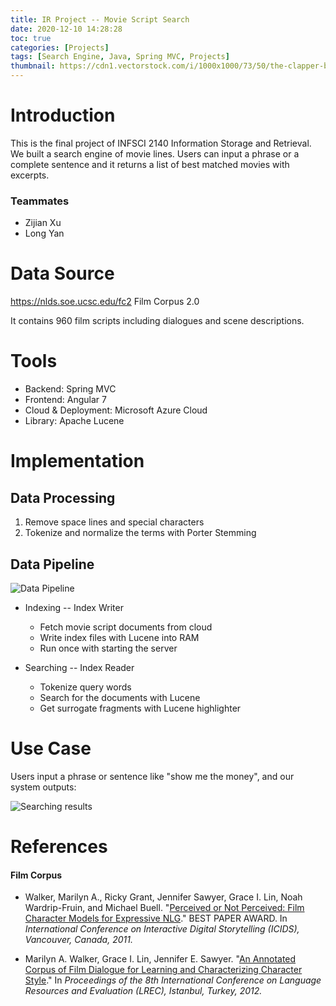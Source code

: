 ```yaml
---
title: IR Project -- Movie Script Search
date: 2020-12-10 14:28:28
toc: true
categories: [Projects]
tags: [Search Engine, Java, Spring MVC, Projects]
thumbnail: https://cdn1.vectorstock.com/i/1000x1000/73/50/the-clapper-board-icon-movie-symbol-flat-vector-5277350.jpg
---
```



# Introduction

This is the final project of INFSCI 2140 Information Storage and Retrieval. We built a search engine of movie lines. Users can input a phrase or a complete sentence and it returns a list of best matched movies with excerpts.

### Teammates

* Zijian Xu
* Long Yan

# Data Source

https://nlds.soe.ucsc.edu/fc2 Film Corpus 2.0 

It contains 960 film scripts including dialogues and scene descriptions.

# Tools

* Backend: Spring MVC
* Frontend: Angular 7
* Cloud & Deployment: Microsoft Azure Cloud
* Library: Apache Lucene

# Implementation

## Data Processing

1. Remove space lines and special characters
2. Tokenize and normalize the terms with Porter Stemming

## Data Pipeline

![Data Pipeline](/images/IRProject/data%20pipeline.png)

* Indexing -- Index Writer
    - Fetch movie script documents from cloud 
    - Write index files with Lucene into RAM
    - Run once with starting the server

* Searching -- Index Reader
    - Tokenize query words
    - Search for the documents with Lucene
    - Get surrogate fragments with Lucene highlighter



# Use Case

Users input a phrase or sentence like "show me the money", and our system outputs:

![Searching results](/images/IRProject/usecase.png)



# References

#### Film Corpus

* Walker, Marilyn A., Ricky Grant, Jennifer Sawyer, Grace I. Lin, Noah Wardrip-Fruin, and Michael Buell. "[Perceived or Not Perceived: Film Character Models for Expressive NLG](http://citeseerx.ist.psu.edu/viewdoc/download?doi=10.1.1.380.9026&rep=rep1&type=pdf)." BEST PAPER AWARD. In *International Conference on Interactive Digital Storytelling (ICIDS), Vancouver, Canada, 2011.*

* Marilyn A. Walker, Grace I. Lin, Jennifer E. Sawyer. "[An Annotated Corpus of Film Dialogue for Learning and Characterizing Character Style](http://www.lrec-conf.org/proceedings/lrec2012/pdf/1114_Paper.pdf)." In *Proceedings of the 8th International Conference on Language Resources and Evaluation (LREC), Istanbul, Turkey, 2012.*